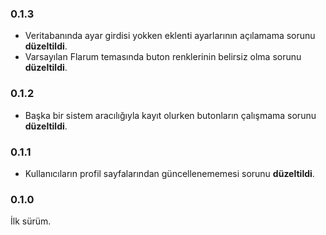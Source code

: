 ### 0.1.3

- Veritabanında ayar girdisi yokken eklenti ayarlarının açılamama sorunu **düzeltildi**.
- Varsayılan Flarum temasında buton renklerinin belirsiz olma sorunu **düzeltildi**.

### 0.1.2

- Başka bir sistem aracılığıyla kayıt olurken butonların çalışmama sorunu **düzeltildi**.

### 0.1.1

- Kullanıcıların profil sayfalarından güncellenememesi sorunu **düzeltildi**.

### 0.1.0

İlk sürüm.
